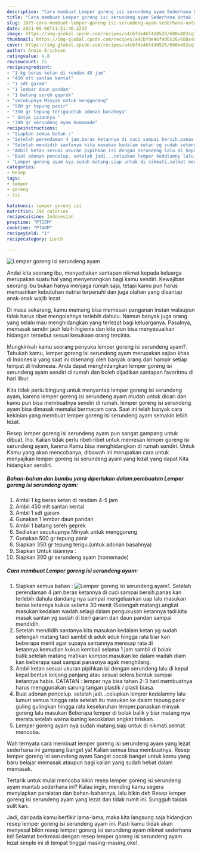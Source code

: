 ```yaml
---
description: "Cara membuat Lemper goreng isi serundeng ayam Sederhana Untuk Jualan"
title: "Cara membuat Lemper goreng isi serundeng ayam Sederhana Untuk Jualan"
slug: 1075-cara-membuat-lemper-goreng-isi-serundeng-ayam-sederhana-untuk-jualan
date: 2021-05-06T11:51:40.223Z
image: https://img-global.cpcdn.com/recipes/a4cbfde46f4d0526/680x482cq70/lemper-goreng-isi-serundeng-ayam-foto-resep-utama.jpg
thumbnail: https://img-global.cpcdn.com/recipes/a4cbfde46f4d0526/680x482cq70/lemper-goreng-isi-serundeng-ayam-foto-resep-utama.jpg
cover: https://img-global.cpcdn.com/recipes/a4cbfde46f4d0526/680x482cq70/lemper-goreng-isi-serundeng-ayam-foto-resep-utama.jpg
author: Annie Erickson
ratingvalue: 4.8
reviewcount: 15
recipeingredient:
- "1 kg beras ketan di rendam 45 jam"
- "450 mlt santan kental"
- "1 sdt garam"
- "1 lembar daun pandan"
- "1 batang sereh geprek"
- "secukupnya Minyak untuk menggoreng"
- "500 gr tepung panir"
- "350 gr tepung teriguuntuk adonan basahnya"
- " Untuk isiannya "
- "300 gr serundeng ayam homemade"
recipeinstructions:
- "Siapkan semua bahan :"
- "Setelah perendaman 4 jam.beras ketannya di cuci sampai bersih.panas kan terlebih dahulu dandang nya sampai mengeluarkan uap lalu masukan beras ketannya kukus selama 30 menit (Setengah matang).angkat masukan kedalam wadah.selagi dalam pengukusan ketannya tadi.kita masak santan yg sudah di beri garam dan daun pandan sampai mendidih."
- "Setelah mendidih santanya kita masukan kedalam ketan yg sudah setengah matang tadi sambil di aduk aduk hingga rata biar kan beberapa menit agar supaya santannya meresap rata di ketannya.kemudian kukus kembali selama 1 jam sambil di bolak balik.setelah matang matikan kompor.masukan ke dalam wadah diam kan beberapa saat sampai panasnya agak menghilang."
- "Ambil ketan sesuai ukuran pipihkan isi dengan serundeng lalu di kepal kepal bentuk lonjong panjang atau sesuai selera.bentuk sampai ketannya habis. CATATAN : lemper nya bisa tahan 2-3 hari membuatnya harus menggunakan sarung tangan plastik / plasti biasa."
- "Buat adonan pencelup. setelah jadi...celupkan lemper kedalamny lalu lumuri semua hingga rata setelah itu masukan ke dalam tepung panir guling gulingkan hingga rata keseluruhan lemper.panaskan minyak goreng lalu masukan Beberapa lemper di bolak balik y biar matang nya merata.setelah warna kuning kecoklatan angkat tiriskan."
- "Lemper goreng ayam nya sudah matang.siap untuk di nikmati.selmat mencoba."
categories:
- Resep
tags:
- lemper
- goreng
- isi

katakunci: lemper goreng isi 
nutrition: 198 calories
recipecuisine: Indonesian
preptime: "PT25M"
cooktime: "PT46M"
recipeyield: "1"
recipecategory: Lunch

---
```



![Lemper goreng isi serundeng ayam](https://img-global.cpcdn.com/recipes/a4cbfde46f4d0526/680x482cq70/lemper-goreng-isi-serundeng-ayam-foto-resep-utama.jpg)

Andai kita seorang ibu, menyediakan santapan nikmat kepada keluarga merupakan suatu hal yang menyenangkan bagi kamu sendiri. Kewajiban seorang ibu bukan hanya menjaga rumah saja, tetapi kamu pun harus memastikan kebutuhan nutrisi terpenuhi dan juga olahan yang disantap anak-anak wajib lezat.

Di masa  sekarang, kamu memang bisa memesan panganan instan walaupun tidak harus ribet mengolahnya terlebih dahulu. Namun banyak juga orang yang selalu mau menghidangkan yang terlezat bagi keluarganya. Pasalnya, memasak sendiri jauh lebih higienis dan kita pun bisa menyesuaikan hidangan tersebut sesuai kesukaan orang tercinta. 



Mungkinkah kamu seorang penyuka lemper goreng isi serundeng ayam?. Tahukah kamu, lemper goreng isi serundeng ayam merupakan sajian khas di Indonesia yang saat ini disenangi oleh banyak orang dari hampir setiap tempat di Indonesia. Anda dapat menghidangkan lemper goreng isi serundeng ayam sendiri di rumah dan boleh dijadikan santapan favoritmu di hari libur.

Kita tidak perlu bingung untuk menyantap lemper goreng isi serundeng ayam, karena lemper goreng isi serundeng ayam mudah untuk dicari dan kamu pun bisa membuatnya sendiri di rumah. lemper goreng isi serundeng ayam bisa dimasak memalui bermacam cara. Saat ini telah banyak cara kekinian yang membuat lemper goreng isi serundeng ayam semakin lebih lezat.

Resep lemper goreng isi serundeng ayam pun sangat gampang untuk dibuat, lho. Kalian tidak perlu ribet-ribet untuk memesan lemper goreng isi serundeng ayam, karena Kamu bisa menghidangkan di rumah sendiri. Untuk Kamu yang akan mencobanya, dibawah ini merupakan cara untuk menyajikan lemper goreng isi serundeng ayam yang lezat yang dapat Kita hidangkan sendiri.

<!--inarticleads1-->

##### Bahan-bahan dan bumbu yang diperlukan dalam pembuatan Lemper goreng isi serundeng ayam:

1. Ambil 1 kg beras ketan di rendam 4-5 jam
1. Ambil 450 mlt santan kental
1. Ambil 1 sdt garam
1. Gunakan 1 lembar daun pandan
1. Ambil 1 batang sereh geprek
1. Sediakan secukupnya Minyak untuk menggoreng
1. Gunakan 500 gr tepung panir
1. Siapkan 350 gr tepung terigu.(untuk adonan basahnya)
1. Siapkan  Untuk isiannya :
1. Siapkan 300 gr serundeng ayam (homemade)




<!--inarticleads2-->

##### Cara membuat Lemper goreng isi serundeng ayam:

1. Siapkan semua bahan :
<img src="https://img-global.cpcdn.com/steps/3202958c029c7a54/160x128cq70/lemper-goreng-isi-serundeng-ayam-langkah-memasak-1-foto.jpg" alt="Lemper goreng isi serundeng ayam">1. Setelah perendaman 4 jam.beras ketannya di cuci sampai bersih.panas kan terlebih dahulu dandang nya sampai mengeluarkan uap lalu masukan beras ketannya kukus selama 30 menit (Setengah matang).angkat masukan kedalam wadah.selagi dalam pengukusan ketannya tadi.kita masak santan yg sudah di beri garam dan daun pandan sampai mendidih.
1. Setelah mendidih santanya kita masukan kedalam ketan yg sudah setengah matang tadi sambil di aduk aduk hingga rata biar kan beberapa menit agar supaya santannya meresap rata di ketannya.kemudian kukus kembali selama 1 jam sambil di bolak balik.setelah matang matikan kompor.masukan ke dalam wadah diam kan beberapa saat sampai panasnya agak menghilang.
1. Ambil ketan sesuai ukuran pipihkan isi dengan serundeng lalu di kepal kepal bentuk lonjong panjang atau sesuai selera.bentuk sampai ketannya habis. CATATAN : lemper nya bisa tahan 2-3 hari membuatnya harus menggunakan sarung tangan plastik / plasti biasa.
1. Buat adonan pencelup. setelah jadi...celupkan lemper kedalamny lalu lumuri semua hingga rata setelah itu masukan ke dalam tepung panir guling gulingkan hingga rata keseluruhan lemper.panaskan minyak goreng lalu masukan Beberapa lemper di bolak balik y biar matang nya merata.setelah warna kuning kecoklatan angkat tiriskan.
1. Lemper goreng ayam nya sudah matang.siap untuk di nikmati.selmat mencoba.




Wah ternyata cara membuat lemper goreng isi serundeng ayam yang lezat sederhana ini gampang banget ya! Kalian semua bisa membuatnya. Resep lemper goreng isi serundeng ayam Sangat cocok banget untuk kamu yang baru belajar memasak ataupun bagi kalian yang sudah hebat dalam memasak.

Tertarik untuk mulai mencoba bikin resep lemper goreng isi serundeng ayam mantab sederhana ini? Kalau ingin, mending kamu segera menyiapkan peralatan dan bahan-bahannya, lalu bikin deh Resep lemper goreng isi serundeng ayam yang lezat dan tidak rumit ini. Sungguh taidak sulit kan. 

Jadi, daripada kamu berfikir lama-lama, maka kita langsung saja hidangkan resep lemper goreng isi serundeng ayam ini. Pasti kamu tiidak akan menyesal bikin resep lemper goreng isi serundeng ayam nikmat sederhana ini! Selamat berkreasi dengan resep lemper goreng isi serundeng ayam lezat simple ini di tempat tinggal masing-masing,oke!.

